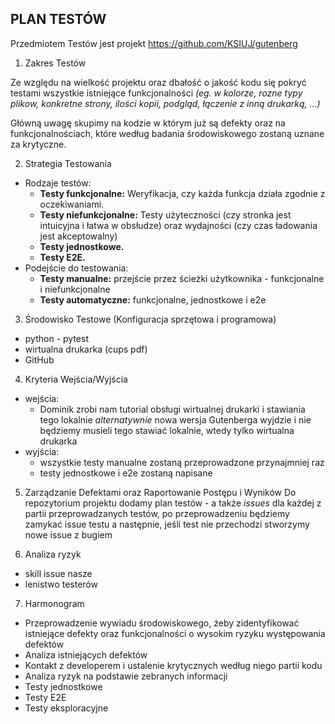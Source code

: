 ## PLAN TESTÓW
Przedmiotem Testów jest projekt https://github.com/KSIUJ/gutenberg 

1) Zakres Testów
   
Ze względu na wielkość projektu oraz dbałość o jakość kodu się pokryć testami wszystkie istniejące funkcjonalności *(eg. w kolorze, rozne typy plikow, konkretne strony, ilości kopii, podgląd, łączenie z inną drukarką, ...)*

Główną uwagę skupimy na kodzie w którym już są defekty oraz na funkcjonalnościach, które według badania środowiskowego zostaną uznane za krytyczne.

2) Strategia Testowania 
- Rodzaje testów:
  - **Testy funkcjonalne:** Weryfikacja, czy każda funkcja działa zgodnie z oczekiwaniami.
  - **Testy niefunkcjonalne:** Testy użyteczności (czy stronka jest intuicyjna i łatwa w obsłudze) oraz wydajności (czy czas ładowania jest akceptowalny)
  - **Testy jednostkowe.**
  - **Testy E2E.**
- Podejście do testowania: 
  - **Testy manualne:** przejście przez ścieżki użytkownika - funkcjonalne i niefunkcjonalne 
  - **Testy automatyczne:** funkcjonalne, jednostkowe i e2e
 

3) Środowisko Testowe (Konfiguracja sprzętowa i programowa)
- python - pytest
- wirtualna drukarka (cups pdf)
- GitHub

4) Kryteria Wejścia/Wyjścia
- wejścia:
  - Dominik zrobi nam tutorial obsługi wirtualnej drukarki i stawiania tego lokalnie *alternatywnie* nowa wersja Gutenberga wyjdzie i nie będziemy musieli tego stawiać lokalnie, wtedy tylko wirtualna drukarka
- wyjścia:
  - wszystkie testy manualne zostaną przeprowadzone przynajmniej raz
  - testy jednostkowe i e2e zostaną napisane

5) Zarządzanie Defektami oraz Raportowanie Postępu i Wyników
Do repozytorium projektu dodamy plan testów - a także *issues* dla każdej z partii przeprowadzanych testów, po przeprowadzeniu będziemy zamykać issue testu a następnie, jeśli test nie przechodzi stworzymy nowe issue z bugiem
  
6) Analiza ryzyk

- skill issue nasze
- lenistwo testerów

7) Harmonogram

* Przeprowadzenie wywiadu środowiskowego, żeby zidentyfikować istniejące defekty oraz funkcjonalności o wysokim ryzyku występowania defektów
* Analiza istniejących defektów
* Kontakt z developerem i ustalenie krytycznych według niego partii kodu
* Analiza ryzyk na podstawie zebranych informacji
* Testy jednostkowe
* Testy E2E
* Testy eksploracyjne
